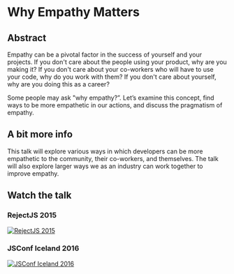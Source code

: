 # Why Empathy Matters

## Abstract

Empathy can be a pivotal factor in the success of yourself and your projects.
If you don't care about the people using your product, why are you making it?
If you don't care about your co-workers who will have to use your code, why do
you work with them? If you don't care about yourself, why are you doing this as
a career?

Some people may ask "why empathy?”. Let’s examine this concept, find ways to be more
empathetic in our actions, and discuss the pragmatism of empathy.

## A bit more info

This talk will explore various ways in which developers can be more empathetic to the
community, their co-workers, and themselves. The talk will also explore larger ways we
as an industry can work together to improve empathy.

## Watch the talk

### RejectJS 2015

[![RejectJS 2015](https://img.youtube.com/vi/GKTSvI8qw_M/0.jpg)](https://www.youtube.com/watch?v=GKTSvI8qw_M)

### JSConf Iceland 2016

[![JSConf Iceland 2016](https://img.youtube.com/vi/Iak7dspvrZ8/0.jpg)](https://www.youtube.com/watch?v=Iak7dspvrZ8)
